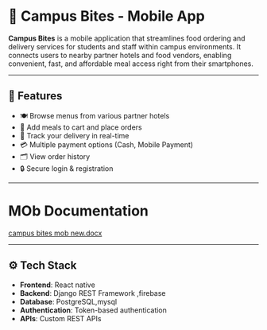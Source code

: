 # 📱 Campus Bites - Mobile App

**Campus Bites** is a mobile application that streamlines food ordering
and delivery services for students and staff within campus environments.
It connects users to nearby partner hotels and food vendors, enabling convenient, fast,
and affordable meal access right from their smartphones.

---

## 🚀 Features

- 🍽️ Browse menus from various partner hotels
- 🛒 Add meals to cart and place orders
- 🚚 Track your delivery in real-time
- 💳 Multiple payment options (Cash, Mobile Payment)
- 🗂️ View order history
- 🔒 Secure login & registration

---

# MOb Documentation 
[campus bites mob new.docx](https://github.com/user-attachments/files/20010142/campus.bites.mob.new.docx)




---

## ⚙️ Tech Stack

- **Frontend**: React native
- **Backend**: Django REST Framework ,firebase
- **Database**: PostgreSQL,mysql
- **Authentication**: Token-based authentication
- **APIs**: Custom REST APIs




